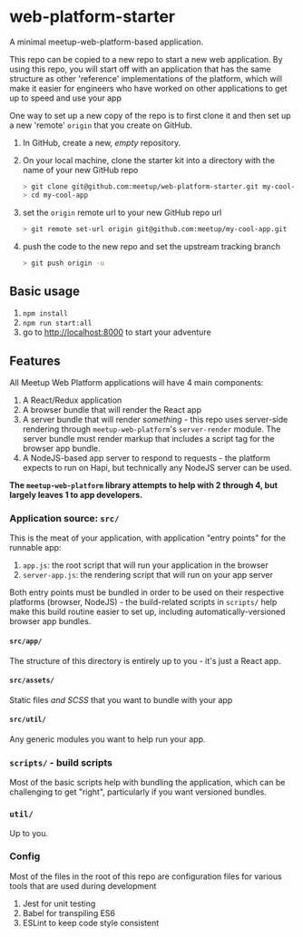 # web-platform-starter
 
A minimal meetup-web-platform-based application.

This repo can be copied to a new repo to start a new web application. By using
this repo, you will start off with an application that has the same structure
as other 'reference' implementations of the platform, which will make it easier
for engineers who have worked on other applications to get up to speed and use
your app

One way to set up a new copy of the repo is to first clone it and then set up
a new 'remote' `origin` that you create on GitHub.

1. In GitHub, create a new, _empty_ repository.
2. On your local machine, clone the starter kit into a directory with the name
of your new GitHub repo

    ```sh
    > git clone git@github.com:meetup/web-platform-starter.git my-cool-app
    > cd my-cool-app
    ```

3. set the `origin` remote url to your new GitHub repo url

    ```sh
    > git remote set-url origin git@github.com:meetup/my-cool-app.git
    ```

4. push the code to the new repo and set the upstream tracking branch

    ```sh
    > git push origin -u
    ```

## Basic usage

1. `npm install`
2. `npm run start:all`
3. go to [http://localhost:8000](http://localhost:8000) to start your adventure

## Features

All Meetup Web Platform applications will have 4 main components:

1. A React/Redux application
2. A browser bundle that will render the React app
3. A server bundle that will render _something_ - this repo uses server-side
rendering through `meetup-web-platform`'s `server-render` module. The server
bundle must render markup that includes a script tag for the browser app bundle.
4. A NodeJS-based app server to respond to requests - the platform expects to
run on Hapi, but technically any NodeJS server can be used.

**The `meetup-web-platform` library attempts to help with 2 through 4, but largely
leaves 1 to app developers.**

### Application source: `src/`

This is the meat of your application, with application "entry points" for the
runnable app:

1. `app.js`: the root script that will run your application in the browser
2. `server-app.js`: the rendering script that will run on your app server

Both entry points must be bundled in order to be used on their respective
platforms (browser, NodeJS) - the build-related scripts in `scripts/` help make
this build routine easier to set up, including automatically-versioned browser app
bundles.

#### `src/app/`

The structure of this directory is entirely up to you - it's just a React app.

#### `src/assets/`

Static files _and SCSS_ that you want to bundle with your app

#### `src/util/`

Any generic modules you want to help run your app.

### `scripts/` - build scripts

Most of the basic scripts help with bundling the application, which can be
challenging to get "right", particularly if you want versioned bundles.

### `util/`

Up to you.

### Config

Most of the files in the root of this repo are configuration files for various
tools that are used during development

1. Jest for unit testing
2. Babel for transpiling ES6
3. ESLint to keep code style consistent

